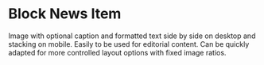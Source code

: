 # Block News Item

Image with optional caption and formatted text side by side on desktop and stacking on mobile. Easily to be used for editorial content. Can be quickly adapted for more controlled layout options with fixed image ratios.
